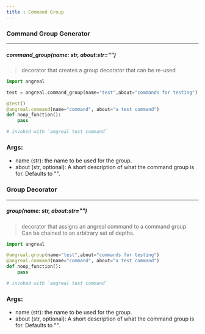 ```yaml
---
title : Command Group
---
```


### Command Group Generator
---

##### command_group(**name**: str, **about**:str=*""*)
> decorator that creates a group decorator that can be re-used

```python
import angreal

test = angreal.command_group(name="test",about="commands for testing")

@test()
@angreal.command(name="command", about="a test command")
def noop_function():
    pass

# invoked with `angreal test command`
```

### Args:
- name (str): the name to be used for the group.
- about (str, optional): A short description of what the command group is for. Defaults to "".

### Group Decorator
---

##### group(**name**: str, **about**:str=*""*)
> decorator that assigns an angreal command to a command group. Can be chained to an arbitrary set of depths.
```python
import angreal

@angreal.group(name="test",about="commands for testing")
@angreal.command(name="command", about="a test command")
def noop_function():
    pass

# invoked with `angreal test command`
```

### Args:
- name (str): the name to be used for the group.
- about (str, optional): A short description of what the command group is for. Defaults to "".
